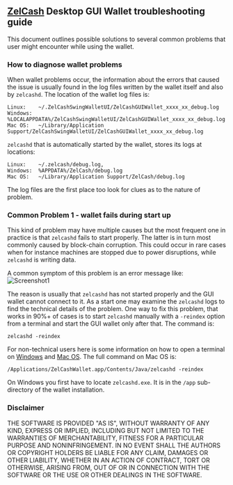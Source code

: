 ## [ZelCash](https://zel.cash/) Desktop GUI Wallet troubleshooting guide
This document outlines possible solutions to several common problems that user might encounter while using the wallet.

### How to diagnose wallet problems

When wallet problems occur, the information about the errors that caused the issue is usually found in the log files written by the wallet itself and also by `zelcashd`. The location of the wallet log files is:
```
Linux:    ~/.ZelCashSwingWalletUI/ZelCashGUIWallet_xxxx_xx_debug.log 
Windows:  %LOCALAPPDATA%/ZelCashSwingWalletUI/ZelCashGUIWallet_xxxx_xx_debug.log
Mac OS:   ~/Library/Application Support/ZelCashSwingWalletUI/ZelCashGUIWallet_xxxx_xx_debug.log
```
`zelcashd` that is automatically started by the wallet, stores its logs at locations:
```
Linux:    ~/.zelcash/debug.log, 
Windows:  %APPDATA%/ZelCash/debug.log
Mac OS:   ~/Library/Application Support/ZelCash/debug.log
 ```
The log files are the first place too look for clues as to the nature of problem.

### Common Problem 1 - wallet fails during start up

This kind of problem may have multiple causes but the most frequent one in practice is that `zelcashd` fails to start properly. The latter is in turn most commonly caused by block-chain corruption. This could occur 
in rare cases when for instance machines are stopped due to power disruptions, while `zelcashd` is writing data.

A common symptom of this problem is an error message like:
![Screenshot1](EOF_error.png "Chat Window") 

The reason is usually that `zelcashd` has not started properly and the GUI wallet cannot connect to it. As a start
one may examine the `zelcashd` logs to find the technical details of the problem. One way to fix this problem, that 
works in 90%+ of cases is to start `zelcashd` manually with a `-reindex` option from a terminal and start the GUI wallet only after that. The command is:
```
zelcashd -reindex
```
For non-technical users here is some information on how to open a terminal on [Windows](https://www.lifewire.com/how-to-open-command-prompt-2618089) and [Mac OS](https://www.wikihow.com/Open-a-Terminal-Window-in-Mac). The full command on Mac OS is:
```
/Applications/ZelCashWallet.app/Contents/Java/zelcashd -reindex
```
On Windows you first have to locate `zelcashd.exe`. It is in the `/app` sub-directory of the wallet installation.

### Disclaimer

THE SOFTWARE IS PROVIDED "AS IS", WITHOUT WARRANTY OF ANY KIND, EXPRESS OR
IMPLIED, INCLUDING BUT NOT LIMITED TO THE WARRANTIES OF MERCHANTABILITY,
FITNESS FOR A PARTICULAR PURPOSE AND NONINFRINGEMENT. IN NO EVENT SHALL THE
AUTHORS OR COPYRIGHT HOLDERS BE LIABLE FOR ANY CLAIM, DAMAGES OR OTHER
LIABILITY, WHETHER IN AN ACTION OF CONTRACT, TORT OR OTHERWISE, ARISING FROM,
OUT OF OR IN CONNECTION WITH THE SOFTWARE OR THE USE OR OTHER DEALINGS IN THE
SOFTWARE.